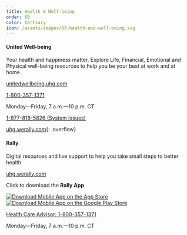 ```yaml
---
title: Health & Well-being
order: 60
color: tertiary
icon: /assets/images/03-health-and-well-being.svg
---
```


#### United Well-being

Your health and happiness matter. Explore Life, Financial, Emotional and Physical well-being resources to help you be your best at work and at home.

[unitedwellbeing.uhg.com](https://unitedwellbeing.uhg.com/ "United Well-being website in a new tab")

[1-800-357-1371](tel://+1-800-357-1371 "1-800-357-1371")

Monday—Friday, 7 a.m.—10 p.m. CT

[1-877-818-5826 (System Issues)](tel://+1-877-818-5826 "1-877-818-5826")

[uhg.werally.com](https://member.werally.com/content/register/optum/uhgee/standard "uhg.werally.com in a new tab"){: .overflow}

#### Rally

Digital resources and live support to help you take small steps to better health.

[uhg.werally.com](https://member.werally.com/content/register/optum/uhgee/standard "uhg.werally.com in a new tab")

Click to download the **Rally App**.

<a class="app-badge" href="https://apps.apple.com/us/app/rally/id992587921">![Download Mobile App on the App Store](/assets/images/apple-store-badge.svg)</a>
<a class="app-badge" href="https://play.google.com/store/apps/details?id=com.rally.wellness">![Download Mobile App on the Google Play Store](/assets/images/google-play-badge.svg)</a>

[Health Care Advisor: 1-800-357-1371](tel://+1-800-357-1371 "1-800-357-1371")

Monday—Friday, 7 a.m.—10 p.m. CT
